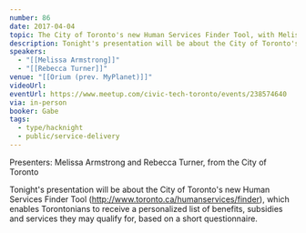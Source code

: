 ```yaml
---
number: 86
date: 2017-04-04
topic: The City of Toronto's new Human Services Finder Tool, with Melissa Armstrong and Rebecca Turner
description: Tonight's presentation will be about the City of Toronto's new Human Services Finder Tool (http://www.toronto.ca/humanservices/finder), which enables Torontonians to receive a personalized list of benefits, subsidies and services they may qualify for, based on a short questionnaire.
speakers:
  - "[[Melissa Armstrong]]"
  - "[[Rebecca Turner]]"
venue: "[[Orium (prev. MyPlanet)]]"
videoUrl: 
eventUrl: https://www.meetup.com/civic-tech-toronto/events/238574640
via: in-person
booker: Gabe
tags:
  - type/hacknight
  - public/service-delivery
---
```

Presenters: Melissa Armstrong and Rebecca Turner, from the City of Toronto

Tonight's presentation will be about the City of Toronto's new Human Services Finder Tool (http://www.toronto.ca/humanservices/finder), which enables Torontonians to receive a personalized list of benefits, subsidies and services they may qualify for, based on a short questionnaire.